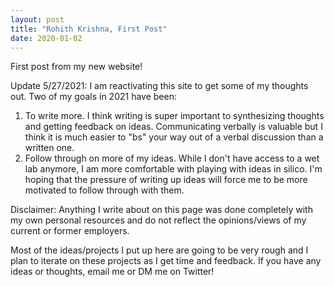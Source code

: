 ```yaml
---
layout: post
title: "Rohith Krishna, First Post"
date: 2020-01-02
---
```


First post from my new website!

Update 5/27/2021:
I am reactivating this site to get some of my thoughts out. Two of my goals in 2021 have been:
1. To write more. I think writing is super important to synthesizing thoughts and getting feedback on ideas. Communicating verbally is valuable but I think it is much easier to "bs" your way out of a verbal discussion than a written one.
2. Follow through on more of my ideas. While I don't have access to a wet lab anymore, I am more comfortable with playing with ideas in silico. I'm hoping that the pressure of writing up ideas will force me to be more motivated to follow through with them.

Disclaimer: Anything I write about on this page was done completely with my own personal resources and do not reflect the opinions/views of my current or former employers. 

Most of the ideas/projects I put up here are going to be very rough and I plan to iterate on these projects as I get time and feedback. If you have any ideas or thoughts, email me or DM me on Twitter! 
